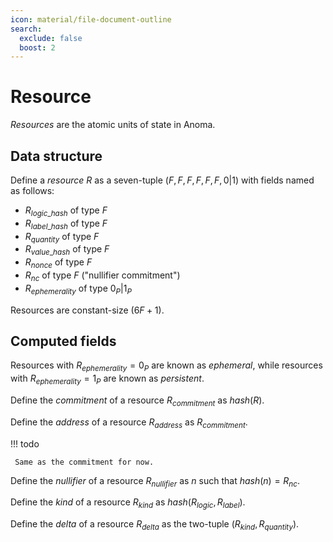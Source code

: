 ```yaml
---
icon: material/file-document-outline
search:
  exclude: false
  boost: 2
---
```


# Resource

_Resources_ are the atomic units of state in Anoma.

## Data structure

Define a _resource_ $R$ as a seven-tuple $(F, F, F, F, F, F, 0 | 1)$ with fields named as follows:
- $R_{logic\_hash}$ of type $F$
- $R_{label\_hash}$ of type $F$
- $R_{quantity}$ of type $F$
- $R_{value\_hash}$ of type $F$
- $R_{nonce}$ of type $F$
- $R_{nc}$ of type $F$ ("nullifier commitment")
- $R_{ephemerality}$ of type ${ 0_P | 1_P }$

Resources are constant-size ($6F + 1$).

## Computed fields

Resources with $R_{ephemerality} = 0_P$ are known as _ephemeral_, while resources with $R_{ephemerality} = 1_P$ are known as _persistent_.

Define the _commitment_ of a resource $R_{commitment}$ as $hash(R)$.

Define the _address_ of a resource $R_{address}$ as $R_{commitment}$.

!!! todo

     Same as the commitment for now.

Define the _nullifier_ of a resource $R_{nullifier}$ as $n$ such that $hash(n) = R_{nc}$.

Define the _kind_ of a resource $R_{kind}$ as $hash(R_{logic}, R_{label})$.

Define the _delta_ of a resource $R_{delta}$ as the two-tuple $(R_{kind}, R_{quantity})$.
